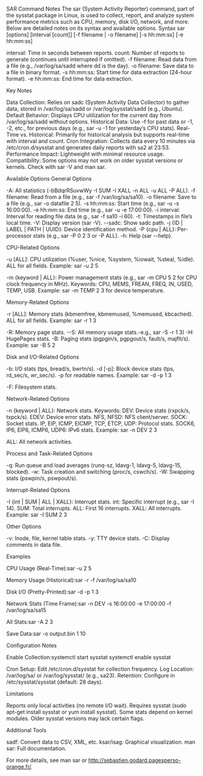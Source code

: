 SAR Command Notes
The sar (System Activity Reporter) command, part of the sysstat package in Linux, is used to collect, report, and analyze system performance metrics such as CPU, memory, disk I/O, network, and more. Below are detailed notes on its syntax and available options.
Syntax
sar [options] [interval [count]] [-f filename | -o filename] [-s hh:mm:ss] [-e hh:mm:ss]


interval: Time in seconds between reports.
count: Number of reports to generate (continues until interrupted if omitted).
-f filename: Read data from a file (e.g., /var/log/sa/sadd where dd is the day).
-o filename: Save data to a file in binary format.
-s hh:mm:ss: Start time for data extraction (24-hour format).
-e hh:mm:ss: End time for data extraction.

Key Notes

Data Collection: Relies on sadc (System Activity Data Collector) to gather data, stored in /var/log/sa/sadd or /var/log/sysstat/sadd (e.g., Ubuntu).
Default Behavior: Displays CPU utilization for the current day from /var/log/sa/sadd without options.
Historical Data: Use -f for past data or -1, -2, etc., for previous days (e.g., sar -u -1 for yesterday’s CPU stats).
Real-Time vs. Historical: Primarily for historical analysis but supports real-time with interval and count.
Cron Integration: Collects data every 10 minutes via /etc/cron.d/sysstat and generates daily reports with sa2 at 23:53.
Performance Impact: Lightweight with minimal resource usage.
Compatibility: Some options may not work on older sysstat versions or kernels. Check with sar -V and man sar.

Available Options
General Options

-A: All statistics (-bBdqrRSuvwWy -I SUM -I XALL -n ALL -u ALL -P ALL).
-f filename: Read from a file (e.g., sar -f /var/log/sa/sa10).
-o filename: Save to a file (e.g., sar -o datafile 2 5).
-s hh:mm:ss: Start time (e.g., sar -u -s 16:00:00).
-e hh:mm:ss: End time (e.g., sar -u -e 17:00:00).
-i interval: Interval for reading file data (e.g., sar -f sa10 -i 60).
-t: Timestamps in file’s local time.
-V: Display version (sar -V).
--sadc: Show sadc path.
-j {ID | LABEL | PATH | UUID}: Device identification method.
-P {cpu | ALL}: Per-processor stats (e.g., sar -P 0 2 3 or -P ALL).
-h: Help (sar --help).

CPU-Related Options

-u [ALL]: CPU utilization (%user, %nice, %system, %iowait, %steal, %idle). ALL for all fields.
Example: sar -u 2 5


-m {keyword | ALL}: Power management stats (e.g., sar -m CPU 5 2 for CPU clock frequency in MHz). Keywords: CPU, MEMS, FREAN, FREQ, IN, USED, TEMP, USB.
Example: sar -m TEMP 2 3 for device temperature.



Memory-Related Options

-r [ALL]: Memory stats (kbmemfree, kbmemused, %memused, kbcached). ALL for all fields.
Example: sar -r 1 3


-R: Memory page stats.
--S: All memory usage stats.-e.g., sar -S -r 1 3)
-H: HugePages stats.
-B: Paging stats (pgpgin/s, pgpgout/s, fault/s, majflt/s).
Example: sar -B 5 2



Disk and I/O-Related Options

-b: I/O stats (tps, bread/s, bwrtn/s).
-d [-p]: Block device stats (tps, rd_sec/s, wr_sec/s). -p for readable names.
Example: sar -d -p 1 3


-F: Filesystem stats.

Network-Related Options

-n {keyword | ALL}: Network stats. Keywords:
DEV: Device stats (rxpck/s, txpck/s).
EDEV: Device error stats.
NFS, NFSD: NFS client/server.
SOCK: Socket stats.
IP, EIP, ICMP, EICMP, TCP, ETCP, UDP: Protocol stats.
SOCK6, IP6, EIP6, ICMP6, UDP6: IPv6 stats.
Example: sar -n DEV 2 3


ALL: All network activities.

Process and Task-Related Options

-q: Run queue and load averages (runq-sz, ldavg-1, ldavg-5, ldavg-15, blocked).
-w: Task creation and switching (proc/s, cswch/s).
-W: Swapping stats (pswpin/s, pswpout/s).

Interrupt-Related Options

-I {int | SUM | ALL | XALL}: Interrupt stats.
int: Specific interrupt (e.g., sar -I 14).
SUM: Total interrupts.
ALL: First 16 interrupts.
XALL: All interrupts.
Example: sar -I SUM 2 3



Other Options

-v: Inode, file, kernel table stats.
-y: TTY device stats.
-C: Display comments in data file.

Examples

CPU Usage (Real-Time):sar -u 2 5


Memory Usage (Historical):sar -r -f /var/log/sa/sa10


Disk I/O (Pretty-Printed):sar -d -p 1 3


Network Stats (Time Frame):sar -n DEV -s 16:00:00 -e 17:00:00 -f /var/log/sa/sa15


All Stats:sar -A 2 3


Save Data:sar -o output.bin 1 10



Configuration Notes

Enable Collection:systemctl start sysstat
systemctl enable sysstat


Cron Setup: Edit /etc/cron.d/sysstat for collection frequency.
Log Location: /var/log/sa/ or /var/log/sysstat/ (e.g., sa23).
Retention: Configure in /etc/sysstat/sysstat (default: 28 days).

Limitations

Reports only local activities (no remote I/O wait).
Requires sysstat (sudo apt-get install sysstat or yum install sysstat).
Some stats depend on kernel modules.
Older sysstat versions may lack certain flags.

Additional Tools

sadf: Convert data to CSV, XML, etc.
ksar/isag: Graphical visualization.
man sar: Full documentation.

For more details, see man sar or http://sebastien.godard.pagesperso-orange.fr/.